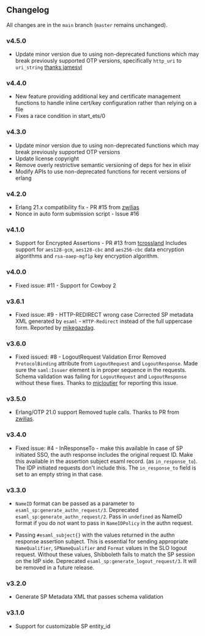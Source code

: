 ## Changelog

All changes are in the `main` branch (`master` remains unchanged).

### v4.5.0
+   Update minor version due to using non-deprecated functions which may break previously supported OTP versions, specifically `http_uri` to `uri_string` [thanks jamesvl](https://github.com/dropbox/esaml/pull/6)

### v4.4.0
+   New feature providing additional key and certificate management functions to handle inline cert/key configuration rather than relying on a file
+   Fixes a race condition in start_ets/0

### v4.3.0
+   Update minor version due to using non-deprecated functions which may break previously supported OTP versions
+   Update license copyright
+   Remove overly restrictive semantic versioning of deps for hex in elixir
+   Modify APIs to use non-deprecated functions for recent versions of erlang

### v4.2.0

+   Erlang 21.x compatibility fix - PR #15 from [zwilias](https://github.com/zwilias)
+   Nonce in auto form submission script - Issue #16

### v4.1.0

+   Support for Encrypted Assertions - PR #13 from [tcrossland](https://github.com/tcrossland)
    Includes support for `aes128-gcm`, `aes128-cbc` and `aes256-cbc` data encryption algorithms
    and `rsa-oaep-mgf1p` key encryption algorithm.

### v4.0.0

+   Fixed issue: #11 - Support for Cowboy 2
    
### v3.6.1

+   Fixed issue: #9 - HTTP-REDIRECT wrong case
    Corrected SP metadata XML generated by `esaml` - `HTTP-Redirect` instead of
    the full uppercase form. Reported by [mikegazdag](https://github.com/mikegazdag).

### v3.6.0

+   Fixed issued: #8 - LogoutRequest Validation Error
    Removed `ProtocolBinding` attribute from `LogoutRequest` and `LogoutResponse`.
    Made sure the `saml:Issuer` element is in proper sequence in the requests.
    Schema validation was failing for `LogoutRequest` and `LogoutResponse` without
    these fixes. Thanks to [mjcloutier](https://github.com/mjcloutier) for reporting
    this issue.

### v3.5.0

+   Erlang/OTP 21.0 support
    Removed tuple calls. Thanks to PR from [zwilias](https://github.com/zwilias).

### v3.4.0

+   Fixed issue: #4 - InResponseTo - make this available
    In case of SP initiated SSO, the auth response includes the original
    request ID. Make this available in the assertion subject esaml record.
    (as `in_response_to`). The IDP initiated requests don't include this.
    The `in_response_to` field is set to an empty string in that case.

### v3.3.0

+   `NameID` format can be passed as a parameter to `esaml_sp:generate_authn_request/3`.
    Deprecated `esaml_sp:generate_authn_request/2`. Pass in `undefined` as NameID format
    if you do not want to pass in `NameIDPolicy` in the authn request.

+   Passing `#esaml_subject{}` with the values returned in the authn response
    assertion subject. This is essential for sending appropriate `NameQualifier`,
    `SPNameQualifier` and `Format` values in the SLO logout request. Without these
    values, Shibboleth fails to match the SP session on the IdP side. Deprecated
    `esaml_sp:generate_logout_request/3`. It will be removed in a future release.

### v3.2.0

+   Generate SP Metadata XML that passes schema validation

### v3.1.0

+   Support for customizable SP entity_id
